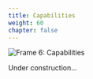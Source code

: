 ```yaml
---
title: Capabilities
weight: 60
chapter: false
---
```


![Frame 6: Capabilities](/s2dm/images/Frame%206.png)

Under construction...
